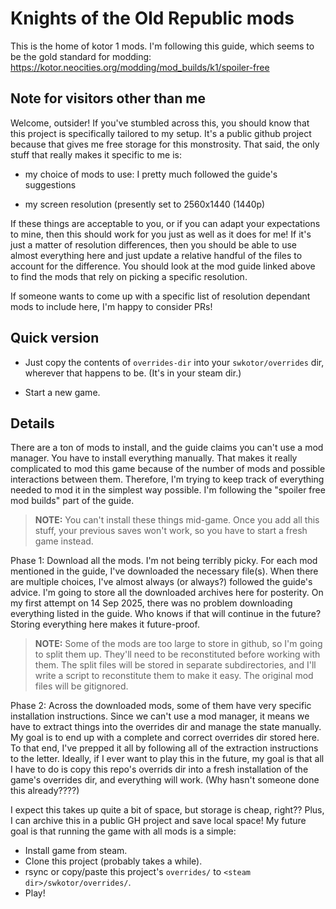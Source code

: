 # Knights of the Old Republic mods

This is the home of kotor 1 mods. I'm following this guide, which seems to be the gold standard for modding:
https://kotor.neocities.org/modding/mod_builds/k1/spoiler-free

## Note for visitors other than me

Welcome, outsider! If you've stumbled across this, you should know that this project is specifically tailored
to my setup. It's a public github project because that gives me free storage for this monstrosity. That said,
the only stuff that really makes it specific to me is:

- my choice of mods to use: I pretty much followed the guide's suggestions

- my screen resolution (presently set to 2560x1440 (1440p)

If these things are acceptable to you, or if you can adapt your expectations to mine, then this should work
for you just as well as it does for me! If it's just a matter of resolution differences, then you should be
able to use almost everything here and just update a relative handful of the files to account for the
difference. You should look at the mod guide linked above to find the mods that rely on picking a specific
resolution.

If someone wants to come up with a specific list of resolution dependant mods to include here, I'm happy to
consider PRs!

## Quick version

- Just copy the contents of `overrides-dir` into your `swkotor/overrides` dir, wherever that happens to be.
(It's in your steam dir.)

- Start a new game.

## Details

There are a ton of mods to install, and the guide claims you can't use a mod manager. You have to install
everything manually. That makes it really complicated to mod this game because of the number of mods and
possible interactions between them. Therefore, I'm trying to keep track of everything needed to mod it in
the simplest way possible. I'm following the "spoiler free mod builds" part of the guide.

> **NOTE:** You can't install these things mid-game. Once you add all this stuff, your previous saves won't
  work, so you have to start a fresh game instead.

Phase 1: Download all the mods. I'm not being terribly picky. For each mod mentioned in the guide, I've
downloaded the necessary file(s). When there are multiple choices, I've almost always (or always?) followed
the guide's advice. I'm going to store all the downloaded archives here for posterity. On my first attempt
on 14 Sep 2025, there was no problem downloading everything listed in the guide. Who knows if that will
continue in the future? Storing everything here makes it future-proof.

> **NOTE:** Some of the mods are too large to store in github, so I'm going to split them up. They'll need
  to be reconstituted before working with them. The split files will be stored in separate subdirectories,
  and I'll write a script to reconstitute them to make it easy. The original mod files will be gitignored.

Phase 2: Across the downloaded mods, some of them have very specific installation instructions. Since we
can't use a mod manager, it means we have to extract things into the overrides dir and manage the state
manually. My goal is to end up with a complete and correct overrides dir stored here. To that end, I've
prepped it all by following all of the extraction instructions to the letter. Ideally, if I ever want to
play this in the future, my goal is that all I have to do is copy this repo's overrids dir into a fresh
installation of the game's overrides dir, and everything will work. (Why hasn't someone done this already????)

I expect this takes up quite a bit of space, but storage is cheap, right?? Plus, I can archive this in a
public GH project and save local space! My future goal is that running the game with all mods is a simple:

- Install game from steam.
- Clone this project (probably takes a while).
- rsync or copy/paste this project's `overrides/` to `<steam dir>/swkotor/overrides/`.
- Play!
